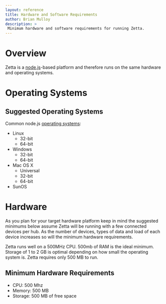 ```yaml
---
layout: reference
title: Hardware and Software Requirements
author: Brian Mulloy
description: >
 Minimum hardware and software requirements for running Zetta.
---
```


# Overview

Zetta is a [node.js](http://nodejs.org/)-based platform and therefore runs on the same hardware and operating systems.

# Operating Systems

## Suggested Operating Systems

Common node.js [operating systems](http://nodejs.org/download/):

* Linux
  * 32-bit
  * 64-bit
* Windows
  * 32-bit
  * 64-bit
* Mac OS X
  * Universal
  * 32-bit
  * 64-bit
* SunOS

# Hardware

As you plan for your target hardware platform keep in mind the suggested minimums below assume Zetta will be running with a few connected devices per hub. As the number of devices, types of data and load of each device increases so will the minimum hardware requirements.

Zetta runs well on a 500MHz CPU. 500mb of RAM is the ideal minimum. Storage of 1 to 2 GB is optimal depending on how small the operating system is. Zetta requires only 500 MB to run.

## Minimum Hardware Requirements

* CPU: 500 Mhz
* Memory: 500 MB
* Storage: 500 MB of free space
